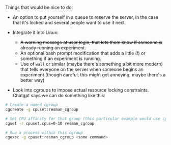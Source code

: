 Things that would be nice to do:

 - An option to put yourself in a queue to reserve the server, in the case that it's locked and several people want to use it next.
 - Integrate it into Linux:
   - ~~A warning message at user login, that lets them know if someone is already running an experiment.~~
   - An optional bash prompt modification that adds a little (!) or something if an experiment is running.
   - Use of `wall` or similar (maybe there's something a bit more modern) that tells everyone on the server when someone begins an experiment (though careful, this might get annoying, maybe there's a better way)

 - Look into cgroups to impose actual resource locking constraints. Chatgpt says we can do something like this:
```bash
# Create a named cgroup
cgcreate -g cpuset:resman_cgroup

# Set CPU affinity for that group (this particular example would use cpus 0 to 10
cgset -r cpuset.cpus=0-10 resman_cgroup

# Run a process within this cgroup
cgexec -g cpuset:resman_cgroup <some command>
```
